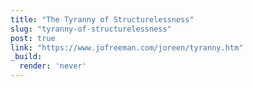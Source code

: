```yaml
---
title: "The Tyranny of Structurelessness"
slug: "tyranny-of-structurelessness"
post: true
link: "https://www.jofreeman.com/joreen/tyranny.htm"
_build:
  render: 'never'
---
```


